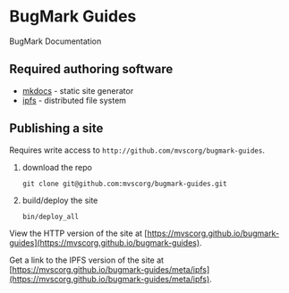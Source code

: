 # BugMark Guides

BugMark Documentation

## Required authoring software

- [mkdocs](http://mkdocs.org) - static site generator
- [ipfs](http://ipfs.io) - distributed file system 

## Publishing a site

Requires write access to `http://github.com/mvscorg/bugmark-guides`.

1. download the repo     

    `git clone git@github.com:mvscorg/bugmark-guides.git`

2. build/deploy the site 

    `bin/deploy_all`

View the HTTP version of the site at [https://mvscorg.github.io/bugmark-guides](https://mvscorg.github.io/bugmark-guides).

Get a link to the IPFS version of the site at [https://mvscorg.github.io/bugmark-guides/meta/ipfs](https://mvscorg.github.io/bugmark-guides/meta/ipfs).
